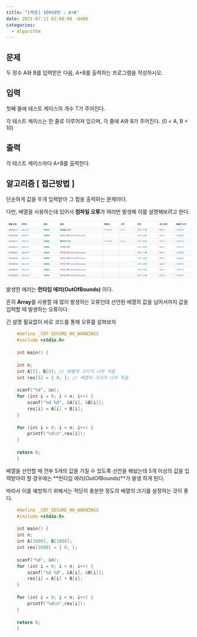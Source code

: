 ```yaml
---
title: "[백준] 10950번 : A+B"
date: 2021-07-13 02:00:00 -0400
categories: 
  - Algorithm
---
```


## 문제

두 정수 A와 B를 입력받은 다음, A+B를 출력하는 프로그램을 작성하시오.


## 입력

첫째 줄에 테스트 케이스의 개수 T가 주어진다.

각 테스트 케이스는 한 줄로 이루어져 있으며, 각 줄에 A와 B가 주어진다. (0 < A, B < 10)

## 출력

각 테스트 케이스마다 A+B를 출력한다.  

## 알고리즘 [ 접근방법 ]

단순하게 값을 두개 입력받아 그 합을 출력하는 문제이다.

다만, 배열을 사용하는데 있어서 **컴파일 오류**가 여러번 발생해 이를 설명해보려고 한다.

![백준 10950번 런타임 에러](https://github.com/idkim97/idkim97.github.io/blob/master/img/%EB%B0%B1%EC%A4%8010950%EB%B2%88.png?raw=true)

발생한 에러는 **런타임 에러(OutOfBounds)** 이다.

흔히 **Array**를 사용할 때 많이 발생하는 오류인데 선언된 배열의 값을 넘어서까지 값을 입력할 때 발생하는 오류이다.

긴 설명 필요없이 바로 코드를 통해 오류를 살펴보자
```c
    #define _CRT_SECURE_NO_WARNINGS
    #include <stdio.h>
    
    int main() {

	int n;
	int A[5], B[5]; // 배열의 크기가 너무 작음
	int res[5] = { 0, }; // 배열의 크기가 너무 작음

	scanf("%d", &n);
	for (int i = 0; i < n; i++) {
		scanf("%d %d", &A[i], &B[i]);
		res[i] = A[i] + B[i];
	}

	for (int i = 0; i < n; i++) {
		printf("%d\n",res[i]);
	}

	return 0;
    }
```


배열을 선언할 때 전부 5개의 값을 가질 수 있도록 선언을 해놨는데 5개 이상의 값을 입력받아야 할 경우에는 **런타임 에러(OutOfBounds)**가 발생 하게 된다.

따라서 이를 예방하기 위해서는 적당히 충분한 정도의 배열의 크기를 설정하는 것이 좋다.

```c
    #define _CRT_SECURE_NO_WARNINGS
    #include <stdio.h>

    int main() {
	int n;
	int A[1000], B[1000];
	int res[1000] = { 0, };

	scanf("%d", &n);
	for (int i = 0; i < n; i++) {
		scanf("%d %d", &A[i], &B[i]);
		res[i] = A[i] + B[i];
	}

	for (int i = 0; i < n; i++) {
		printf("%d\n",res[i]);
	}

	return 0;
    }
```
